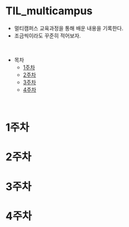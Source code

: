 # TIL_multicampus

* 멀티캠퍼스 교육과정을 통해 배운 내용을 기록한다.
* 조금씩이라도 꾸준히 적어보자.

<br>

- 목차
  - [1주차](#1주차)
  - [2주차](#2주차)
  - [3주차](#3주차)
  - [4주차](#4주차)

<br>

# 1주차

# 2주차

# 3주차

# 4주차

